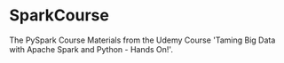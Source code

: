 # SparkCourse
The PySpark Course Materials from the Udemy Course 'Taming Big Data with Apache Spark and Python - Hands On!'.
